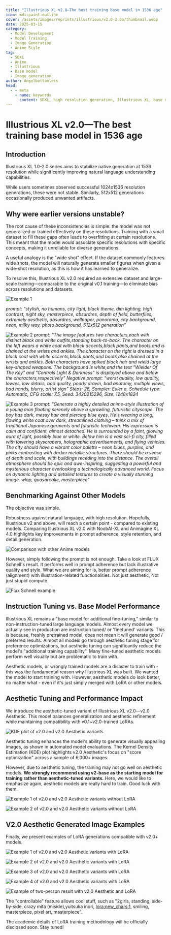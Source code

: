 ```yaml
---
title: "Illustrious XL v2.0—The best training base model in 1536 age"
icon: mdi:paint-outline
cover: /assets/images/reprints/illustrious/v2.0-2.0a/thumbnail.webp
date: 2025-03-15
category:
  - Model Development
  - Model Training
  - Image Generation
  - Anime Style
tag:
  - SDXL
  - Anime
  - Illustrious
  - Base model
  - Image generation
author: Angelbottomless
head:
  - - meta
    - name: keywords
      content: SDXL, high resolution generation, Illustrious XL, base model
---
```


# Illustrious XL v2.0—The best training base model in 1536 age

## Introduction

Illustrious XL 1.0-2.0 series aims to stabilize native generation at 1536 resolution while significantly improving natural language understanding capabilities.

While users sometimes observed successful 1024x1536 resolution generations, these were not stable. Similarly, 512x512 generations occasionally produced unwanted artifacts.

## Why were earlier versions unstable?

The root cause of these inconsistencies is simple: the model was not generalized or trained effectively on these resolutions. Training with a small dataset to fill these gaps often leads to overfitting at certain resolutions. This meant that the model would associate specific resolutions with specific concepts, making it unreliable for diverse generations.

A useful analogy is the "wide shot" effect. If the dataset commonly features wide shots, the model will naturally generate smaller figures when given a wide-shot resolution, as this is how it has learned to generalize.

To resolve this, Illustrious XL v2.0 required an extensive dataset and large-scale training—comparable to the original v0.1 training—to eliminate bias across resolutions and datasets.

![Example 1](/assets/images/reprints/illustrious/v2.0-2.0a/0.png)

*prompt: "stylish, no humans, city light, black theme, dim lighting, high contrast, night sky, masterpiece, absurdres, depth of field, butterflies, extremely aesthetic, absurdres, wallpaper, panorama, city background, neon, milky way, photo background, 512x512 generation"*

![Example 2](/assets/images/reprints/illustrious/v2.0-2.0a/1.png)
*prompt: "The image features two characters,each with distinct black and white outfits,standing back-to-back. The character on the left wears a white coat with black accents,black pants,and boots,and is chained at the wrists and ankles. The character on the right is dressed in a black coat with white accents,black pants,and boots,also chained at the wrists and ankles. Both characters have spiked black hair and wield large key-shaped weapons. The background is white,and the text \"Wielder Of The Key\" and \"Controls Light & Darkness\" is displayed above and below the characters,respectively"
Negative prompt: "worst quality, low quality, lowres, low details, bad quality, poorly drawn, bad anatomy, multiple views, bad hands, blurry, artist sign" 
Steps: 28, Sampler: Euler a, Schedule type: Automatic, CFG scale: 7.5, Seed: 3420215296, Size: 1248x1824*

![Example 3](/assets/images/reprints/illustrious/v2.0-2.0a/2.png)
*prompt: "Generate a highly detailed anime-style illustration of a young man floating serenely above a sprawling, futuristic cityscape. The boy has dark, messy hair and piercing blue eyes. He's wearing a long, flowing white coat over dark, streamlined clothing – think a mix of traditional Japanese garments and futuristic techwear. His expression is calm and confident, almost detached. He is surrounded by a faint, glowing aura of light, possibly blue or white. Below him is a vast sci-fi city, filled with towering skyscrapers, holographic advertisements, and flying vehicles. The city should have a vibrant color palette – neon blues, purples, and pinks contrasting with darker metallic structures. There should be a sense of depth and scale, with buildings receding into the distance. The overall atmosphere should be epic and awe-inspiring, suggesting a powerful and mysterious character overlooking a technologically advanced world. Focus on dynamic lighting and detailed textures to create a visually stunning image. wlop, quasarcake, masterpiece"*

## Benchmarking Against Other Models

The objective was simple.

Robustness against natural language, with high resolution. Hopefully, Illustrious v2 and above, will reach a certain point - compared to existing models. Comparing Illustrious XL v2.0 with NoobAI-XL and Animagine XL 4.0 highlights key improvements in prompt adherence, style retention, and detail generation.

![Comparison with other Anime models](/assets/images/reprints/illustrious/v2.0-2.0a/3.png)

However, simply following the prompt is not enough. Take a look at FLUX Schnell's result. It performs well in prompt adherence but lack illustrative quality and style. What we are aiming for is, better prompt adherence (alignment) with illustration-related functionalities. Not just aesthetic, Not just stupid compute.

![Flux Schnell example](/assets/images/reprints/illustrious/v2.0-2.0a/4.png)

## Instruction Tuning vs. Base Model Performance

Illustrious XL remains a "base model for additional fine-tuning," similar to non-instruction-tuned large language models. Almost every model we actually see in production are instruction tuned/ or 'finetuned' variants. This is because, freshly pretrained model, does not mean it will generate good / preferred results. Almost all models go through aesthetic tuning stage for preference optimizations, but aesthetic tuning can significantly reduce the model's "additional training capability". Many fine-tuned aesthetic models perform well visually but are problematic to train with.

Aesthetic models, or wrongly trained models are a disaster to train with - this was the fundamental reason why Illustrious XL was built. We wanted the model to start training with. However, aesthetic models do look better, no matter what - even if it's just simply merged with LoRA or other models.

## Aesthetic Tuning and Performance Impact

We introduce the aesthetic-tuned variant of Illustrious XL v2.0—v2.0 Aesthetic. This model balances generalization and aesthetic refinement while maintaining compatibility with v0.1~v2.0-trained LoRAs.

![KDE plot of v2.0 and v2.0 Aesthetic variants](/assets/images/reprints/illustrious/v2.0-2.0a/5.png)

Aesthetic tuning enhances the model's ability to generate visually appealing images, as shown in automated model evaluations. The Kernel Density Estimation (KDE) plot highlights v2.0 Aesthetic's focus on "score optimization" across a sample of 6,000+ images.

However, due to aesthetic tuning, the training may not go well on aesthetic models. **We strongly recommend using v2-base as the starting model for training rather than aesthetic-tuned variants.** Here, we would like to emphasize again, aesthetic models are really hard to train. Good luck with them.

![Example 1 of v2.0 and v2.0 Aesthetic variants without LoRA](/assets/images/reprints/illustrious/v2.0-2.0a/6.png)

![Example 2 of v2.0 and v2.0 Aesthetic variants without LoRA](/assets/images/reprints/illustrious/v2.0-2.0a/7.png)

## V2.0 Aesthetic Generated Image Examples

Finally, we present examples of LoRA generations compatible with v2.0+ models.

![Example 1 of v2.0 and v2.0 Aesthetic variants with LoRA](/assets/images/reprints/illustrious/v2.0-2.0a/8.png)

![Example 2 of v2.0 and v2.0 Aesthetic variants with LoRA](/assets/images/reprints/illustrious/v2.0-2.0a/9.png)

![Example 3 of v2.0 and v2.0 Aesthetic variants with LoRA](/assets/images/reprints/illustrious/v2.0-2.0a/10.png)

![Example 4 of v2.0 and v2.0 Aesthetic variants with LoRA](/assets/images/reprints/illustrious/v2.0-2.0a/11.png)

![Example of two-person result with v2.0 Aesthetic and LoRA](/assets/images/reprints/illustrious/v2.0-2.0a/12.png)

The "controllable" feature allows cool stuff, such as "2girls, standing, side-by-side, crazy mita (miside),yuitsuka inori, <lora:new_chars:1>, smiling, masterpiece, pixel art, masterpiece".

The academic details of LoRA training methodology will be officially disclosed soon. Stay tuned!
